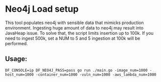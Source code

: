 # Neo4j Load setup

This tool populates neo4j with sensible data that mimicks production environment.
Ingesting huge amount of data to neo4j may result into JavaHeap issue.
To solve that, the script limits insertion up to 100k.
If you need to ingest 500k, set a NUM to 5 and 5 ingestion at 100k will be performed.

## Usage:

```
DF_CONSOLE=ip DF_NEO4J_PASS=pass go run ./main.go -image_num=1000 -host_num=1000 -container_num=1000 -vuln_num=1000 -aws_lambda_num=1000
```
